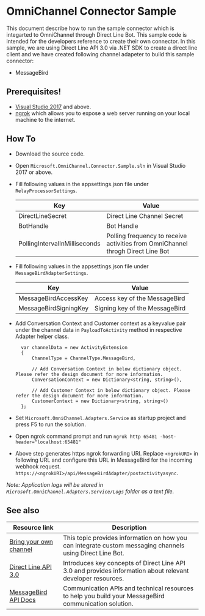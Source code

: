 # OmniChannel Connector Sample

This document describe how to run the sample connector which is integarted to OmniChannel through Direct Line Bot. This sample code is intended for the developers reference to create their own connector. In this sample, we are using Direct Line API 3.0 via .NET SDK to create a direct line client and we have created following channel adapeter to build this sample connector:
  - MessageBird

## Prerequisites!

-   [Visual Studio 2017](https://visualstudio.microsoft.com/downloads/) and above.
-   [ngrok](https://ngrok.com/download) which allows you to expose a web server running on your local machine to the internet.

## How To

- Download the source code.
- Open `Microsoft.OmniChannel.Connector.Sample.sln` in Visual Studio 2017 or above.
- Fill following values in the appsettings.json file under `RelayProcessorSettings`.
 
    | Key | Value |
    | ------ | ------ |
    | DirectLineSecret | Direct Line Channel Secret |
    | BotHandle | Bot Handle |
    | PollingIntervalInMilliseconds | Polling frequency to receive activities from OmniChannel throgh Direct Line Bot |

- Fill following values in the appsettings.json file under `MessageBirdAdapterSettings`.
 
    | Key | Value |
    | ------ | ------ |
    | MessageBirdAccessKey | Access key of the MessageBird |
    | MessageBirdSigningKey | Signing key of the MessageBird |
- Add Conversation Context and Customer context as a keyvalue pair under the channel data in `PayloadToActivity` method in respective Adapter helper class.

        var channelData = new ActivityExtension
        {
            ChannelType = ChannelType.MessageBird,

            // Add Conversation Context in below dictionary object. Please refer the design document for more information.
            ConversationContext = new Dictionary<string, string>(),

            // Add Customer Context in below dictionary object. Please refer the design document for more information.
            CustomerContext = new Dictionary<string, string>()
        };

- Set `Microsoft.OmniChannel.Adapters.Service` as startup project and press F5 to run the solution.
- Open ngrok command prompt and run `ngrok http 65481 -host-header="localhost:65481"`
- Above step generates https ngrok forwarding URI. Replace `<ngrokURI>` in following URL and configure this URL in MessageBird for the incoming webhook request.
    `https://<ngrokURI>/api/MessageBirdAdapter/postactivityasync`.

_Note: Application logs will be stored in `Microsoft.OmniChannel.Adapters.Service/Logs` folder as a text file._


## See also

|Resource link|Description|
|------|------|
|[Bring your own channel](https://docs.microsoft.com/dynamics365/omnichannel/developer/how-to/bring-your-own-channel)|This topic provides information on how you can integrate custom messaging channels using Direct Line Bot.|
|[Direct Line API 3.0](https://docs.microsoft.com/en-us/azure/bot-service/rest-api/bot-framework-rest-direct-line-3-0-concepts?view=azure-bot-service-4.0) | Introduces key concepts of Direct Line API 3.0 and provides information about relevant developer resources.|
|[MessageBird API Docs](https://developers.messagebird.com/api/) | Communication APIs and technical resources to help you build your MessageBird communication solution.|
